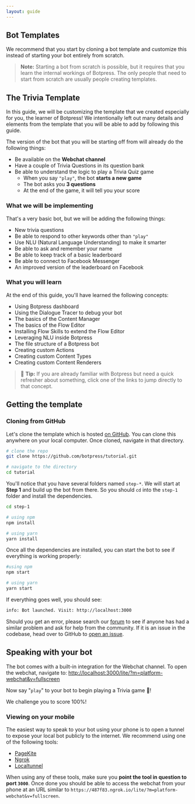```yaml
---
layout: guide
---
```


## Bot Templates

We recommend that you start by cloning a bot template and customize this instead of starting your bot entirely from scratch.

> **Note:** Starting a bot from scratch is possible, but it requires that you learn the internal workings of Botpress. The only people that need to start from scratch are usually people creating templates.

## The **Trivia Template**

In this guide, we will be customizing the template that we created especially for you, the learner of Botpress! We intentionally left out many details and elements from the template that you will be able to add by following this guide.

The version of the bot that you will be starting off from will already do the following things:

- Be available on the **Webchat channel**
- Have a couple of Trivia Questions in its question bank
- Be able to understand the logic to play a Trivia Quiz game
  - When you say `"play"`, the bot **starts a new game**
  - The bot asks you **3 questions**
  - At the end of the game, it will tell you your score

### What we will be implementing

That's a very basic bot, but we will be adding the following things:

- New trivia questions
- Be able to respond to other keywords other than `"play"`
- Use NLU (Natural Language Understanding) to make it smarter
- Be able to ask and remember your name
- Be able to keep track of a basic leaderboard
- Be able to connect to Facebook Messenger
- An improved version of the leaderboard on Facebook

### What you will learn

At the end of this guide, you'll have learned the following concepts:

- Using Botpress dashboard
- Using the Dialogue Tracer to debug your bot
- The basics of the Content Manager
- The basics of the Flow Editor
- Installing Flow Skills to extend the Flow Editor
- Leveraging NLU inside Botpress
- The file structure of a Botpress bot
- Creating custom Actions
- Creating custom Content Types
- Creating custom Content Renderers

> 🌟 **Tip:** If you are already familiar with Botpress but need a quick refresher about something, click one of the links to jump directly to that concept.

## Getting the template

### Cloning from GitHub

Let's clone the template which is hosted [on GitHub](https://github.com/botpress/tutorial). You can clone this anywhere on your local computer. Once cloned, navigate in that directory.

```bash
# clone the repo
git clone https://github.com/botpress/tutorial.git

# navigate to the directory
cd tutorial
```

You'll notice that you have several folders named `step-*`. We will start at **Step 1** and build up the bot from there. So you should `cd` into the `step-1` folder and install the dependencies.

```bash
cd step-1

# using npm
npm install

# using yarn
yarn install
```

Once all the dependencies are installed, you can start the bot to see if everything is working properly:

```bash
#using npm
npm start

# using yarn
yarn start
```

If everything goes well, you should see:
```bash 
info: Bot launched. Visit: http://localhost:3000
``` 
Should you get an error, please search our [forum](https://help.botpress.io/) to see if anyone has had a similar problem and ask for help from the community. If it is an issue in the codebase, head over to GitHub to [open an issue](https://github.com/botpress/botpress/issues/new).

## Speaking with your bot

The bot comes with a built-in integration for the Webchat channel. To open the webchat, navigate to: [http://localhost:3000/lite/?m=platform-webchat&v=fullscreen](http://localhost:3000/lite/?m=platform-webchat&v=fullscreen)

Now say "`play`" to your bot to begin playing a Trivia game 🎲!

We challenge you to score 100%!

### Viewing on your mobile

The easiest way to speak to your bot using your phone is to open a tunnel to expose your local bot publicly to the internet. We recommend using one of the following tools:

- [PageKite](https://pagekite.net)
- [Ngrok](https://ngrok.io)
- [Localtunnel](https://localtunnel.github.io/www/)

When using any of these tools, make sure you **point the tool in question to port `3000`**. Once done you should be able to access the webchat from your phone at an URL similar to `https://487f83.ngrok.io/lite/?m=platform-webchat&v=fullscreen`.
